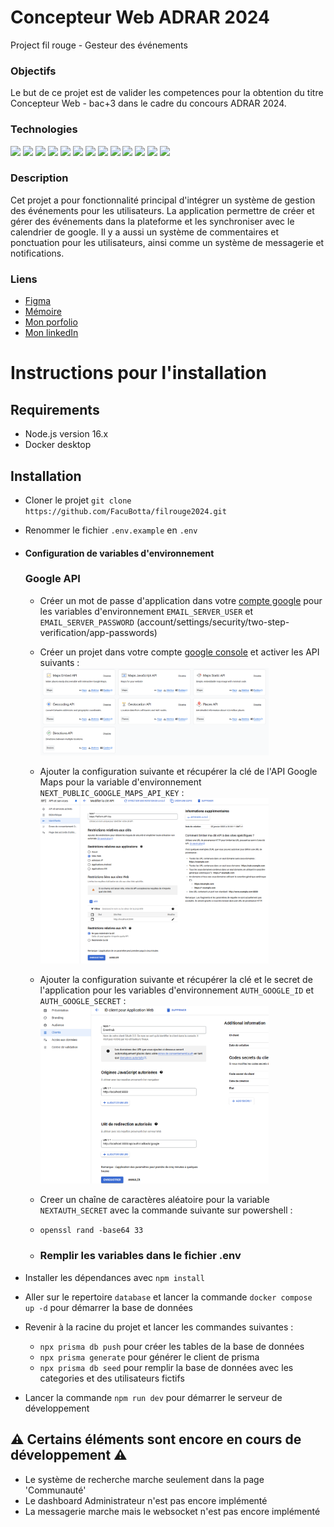 # Concepteur Web ADRAR 2024

Project fil rouge - Gesteur des événements

### Objectifs

Le but de ce projet est de valider les competences pour la obtention du titre Concepteur Web - bac+3 dans le cadre du concours ADRAR 2024.

### Technologies

<div>
  <img height="50" src="https://user-images.githubusercontent.com/25181517/183898674-75a4a1b1-f960-4ea9-abcb-637170a00a75.png">
  <img height="50" src="https://user-images.githubusercontent.com/25181517/192158954-f88b5814-d510-4564-b285-dff7d6400dad.png">
  <img height="50" src="https://user-images.githubusercontent.com/25181517/117447155-6a868a00-af3d-11eb-9cfe-245df15c9f3f.png">
  <img height="50" src="https://user-images.githubusercontent.com/25181517/183890598-19a0ac2d-e88a-4005-a8df-1ee36782fde1.png">
  <img height="50" src="https://user-images.githubusercontent.com/25181517/183897015-94a058a6-b86e-4e42-a37f-bf92061753e5.png">
  <img height="50" src="https://github.com/marwin1991/profile-technology-icons/assets/136815194/5f8c622c-c217-4649-b0a9-7e0ee24bd704">
  <img height="50" src="https://user-images.githubusercontent.com/25181517/183568594-85e280a7-0d7e-4d1a-9028-c8c2209e073c.png">
  <img height="50" src="https://user-images.githubusercontent.com/25181517/121401671-49102800-c959-11eb-9f6f-74d49a5e1774.png">
  <img height="50" src="https://user-images.githubusercontent.com/25181517/183896128-ec99105a-ec1a-4d85-b08b-1aa1620b2046.png">
  <img height="50" src="https://user-images.githubusercontent.com/25181517/117207330-263ba280-adf4-11eb-9b97-0ac5b40bc3be.png">
  <img height="50" src="https://user-images.githubusercontent.com/25181517/202896760-337261ed-ee92-4979-84c4-d4b829c7355d.png">
  <img height="50" src="https://user-images.githubusercontent.com/25181517/192108891-d86b6220-e232-423a-bf5f-90903e6887c3.png">
  <img height="50" src="https://user-images.githubusercontent.com/25181517/192108372-f71d70ac-7ae6-4c0d-8395-51d8870c2ef0.png">
</div>

### Description

Cet projet a pour fonctionnalité principal d'intégrer un système de gestion des événements pour les utilisateurs. La application permettre de créer et gérer des événements dans la plateforme et les synchroniser avec le calendrier de google. Il y a aussi un système de commentaires et ponctuation pour les utilisateurs, ainsi comme un système de messagerie et notifications.

### Liens

<!-- - [Site](https://filrouge2024.vercel.app/) -->

- [Figma](https://www.figma.com/design/dKas1GBEozCmW0RuG331EI/fil-rouge-2024?node-id=0-1&t=OdAsUR6EVt98mwsm-1)
- [Mémoire](https://docs.google.com/document/d/1DcWckybC7697-RW4LytWSzO_2fi7GIXWQsl40YLe4oQ/edit?usp=sharing)
- [Mon porfolio](https://facubotta.netlify.app/fr/)
- [Mon linkedIn](https://www.linkedin.com/in/facundo-botta/)

# Instructions pour l'installation

## Requirements

- Node.js version 16.x
- Docker desktop

## Installation

- Cloner le projet `git clone https://github.com/FacuBotta/filrouge2024.git`
- Renommer le fichier `.env.example` en `.env`

- #### Configuration de variables d'environnement

  ### Google API

  - Créer un mot de passe d'application dans votre [compte google](https://myaccount.google.com/security) pour les variables d'environnement `EMAIL_SERVER_USER` et `EMAIL_SERVER_PASSWORD` (account/settings/security/two-step-verification/app-passwords)
  - Créer un projet dans votre compte [google console](https://console.cloud.google.com/welcome?_gl=1*1vr2jyh*_up*MQ..&gclid=CjwKCAiAt4C-BhBcEiwA8Kp0CTv4ZuMssDGWGkDPXxaQVxpVz3RvM8-tJ8tiEQKc3TR1xHTT-fkqGxoC-UIQAvD_BwE&gclsrc=aw.ds&inv=1&invt=AbqsTQ&project=filrouge2024&pli=1) et activer les API suivants :\
    <img src="./tpFiles/images-readme/google_console_api.png" width="80%">
  - Ajouter la configuration suivante et récupérer la clé de l'API Google Maps pour la variable d'environnement `NEXT_PUBLIC_GOOGLE_MAPS_API_KEY` :\
    <img src="./tpFiles/images-readme/google_console_config_maps.png" width="80%">
  - Ajouter la configuration suivante et récupérer la clé et le secret de l'application pour les variables d'environnement `AUTH_GOOGLE_ID` et `AUTH_GOOGLE_SECRET` :\
    <img src="./tpFiles/images-readme/google_console_config_auth.png" width="80%">

  - Creer un chaîne de caractères aléatoire pour la variable `NEXTAUTH_SECRET` avec la commande suivante sur powershell :
  - `openssl rand -base64 33`
  - ### Remplir les variables dans le fichier .env

- Installer les dépendances avec `npm install`
- Aller sur le repertoire `database` et lancer la commande `docker compose up -d` pour démarrer la base de données
- Revenir à la racine du projet et lancer les commandes suivantes :
  - `npx prisma db push` pour créer les tables de la base de données
  - `npx prisma generate` pour générer le client de prisma
  - `npx prisma db seed` pour remplir la base de données avec les categories et des utilisateurs fictifs
- Lancer la commande `npm run dev` pour démarrer le serveur de développement

## ⚠️ Certains éléments sont encore en cours de développement ⚠️

- Le système de recherche marche seulement dans la page 'Communauté'
- Le dashboard Administrateur n'est pas encore implémenté
- La messagerie marche mais le websocket n'est pas encore implémenté

